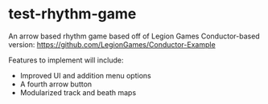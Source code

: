 # test-rhythm-game

An arrow based rhythm game based off of Legion Games Conductor-based version:
https://github.com/LegionGames/Conductor-Example

Features to implement will include:
 - Improved UI and addition menu options
 - A fourth arrow button
 - Modularized track and beath maps